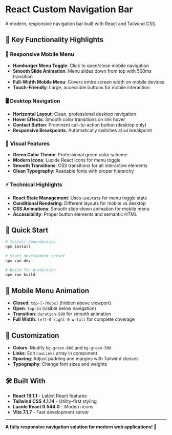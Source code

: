 # React Custom Navigation Bar

A modern, responsive navigation bar built with React and Tailwind CSS.

## 🎯 Key Functionality Highlights

### 📱 **Responsive Mobile Menu**

- **Hamburger Menu Toggle**: Click to open/close mobile navigation
- **Smooth Slide Animation**: Menu slides down from top with 500ms transition
- **Full-Width Mobile Menu**: Covers entire screen width on mobile devices
- **Touch-Friendly**: Large, accessible buttons for mobile interaction

### 🖥️ **Desktop Navigation**

- **Horizontal Layout**: Clean, professional desktop navigation
- **Hover Effects**: Smooth color transitions on link hover
- **Contact Button**: Prominent call-to-action button (desktop only)
- **Responsive Breakpoints**: Automatically switches at `md` breakpoint

### 🎨 **Visual Features**

- **Green Color Theme**: Professional green color scheme
- **Modern Icons**: Lucide React icons for menu toggle
- **Smooth Transitions**: CSS transitions for all interactive elements
- **Clean Typography**: Readable fonts with proper hierarchy

### ⚡ **Technical Highlights**

- **React State Management**: Uses `useState` for menu toggle state
- **Conditional Rendering**: Different layouts for mobile vs desktop
- **CSS Animations**: Smooth slide-down animation for mobile menu
- **Accessibility**: Proper button elements and semantic HTML

## 🚀 Quick Start

```bash
# Install dependencies
npm install

# Start development server
npm run dev

# Build for production
npm run build
```

## 📱 Mobile Menu Animation

- **Closed**: `top-[-700px]` (hidden above viewport)
- **Open**: `top-24` (visible below navigation)
- **Transition**: `duration-500` for smooth animation
- **Full Width**: `left-0 right-0 w-full` for complete coverage

## 🎨 Customization

- **Colors**: Modify `bg-green-600` and `bg-green-500`
- **Links**: Edit `navLinks` array in component
- **Spacing**: Adjust padding and margins with Tailwind classes
- **Typography**: Change font sizes and weights

## 🛠️ Built With

- **React 19.1.1** - Latest React features
- **Tailwind CSS 4.1.14** - Utility-first styling
- **Lucide React 0.544.0** - Modern icons
- **Vite 7.1.7** - Fast development server

---

**A fully responsive navigation solution for modern web applications! 🚀**
